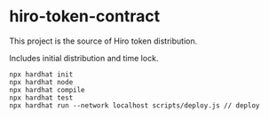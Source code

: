 # hiro-token-contract

This project is the source of Hiro token distribution. 

Includes initial distribution and time lock.

```shell
npx hardhat init
npx hardhat node
npx hardhat compile
npx hardhat test
npx hardhat run --network localhost scripts/deploy.js // deploy
```
